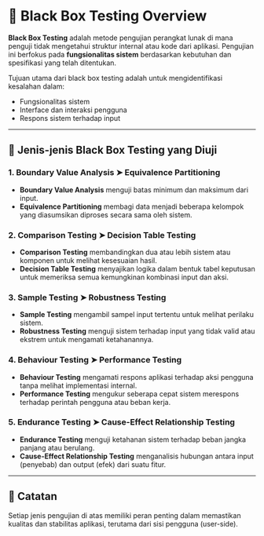 # 🧪 Black Box Testing Overview

**Black Box Testing** adalah metode pengujian perangkat lunak di mana penguji tidak mengetahui struktur internal atau kode dari aplikasi. Pengujian ini berfokus pada **fungsionalitas sistem** berdasarkan kebutuhan dan spesifikasi yang telah ditentukan.

Tujuan utama dari black box testing adalah untuk mengidentifikasi kesalahan dalam:
- Fungsionalitas sistem
- Interface dan interaksi pengguna
- Respons sistem terhadap input

---

## 📂 Jenis-jenis Black Box Testing yang Diuji

### 1. Boundary Value Analysis ➤ Equivalence Partitioning
- **Boundary Value Analysis** menguji batas minimum dan maksimum dari input.
- **Equivalence Partitioning** membagi data menjadi beberapa kelompok yang diasumsikan diproses secara sama oleh sistem.

### 2. Comparison Testing ➤ Decision Table Testing
- **Comparison Testing** membandingkan dua atau lebih sistem atau komponen untuk melihat kesesuaian hasil.
- **Decision Table Testing** menyajikan logika dalam bentuk tabel keputusan untuk memeriksa semua kemungkinan kombinasi input dan aksi.

### 3. Sample Testing ➤ Robustness Testing
- **Sample Testing** mengambil sampel input tertentu untuk melihat perilaku sistem.
- **Robustness Testing** menguji sistem terhadap input yang tidak valid atau ekstrem untuk mengamati ketahanannya.

### 4. Behaviour Testing ➤ Performance Testing
- **Behaviour Testing** mengamati respons aplikasi terhadap aksi pengguna tanpa melihat implementasi internal.
- **Performance Testing** mengukur seberapa cepat sistem merespons terhadap perintah pengguna atau beban kerja.

### 5. Endurance Testing ➤ Cause-Effect Relationship Testing
- **Endurance Testing** menguji ketahanan sistem terhadap beban jangka panjang atau berulang.
- **Cause-Effect Relationship Testing** menganalisis hubungan antara input (penyebab) dan output (efek) dari suatu fitur.

---

## 📌 Catatan
Setiap jenis pengujian di atas memiliki peran penting dalam memastikan kualitas dan stabilitas aplikasi, terutama dari sisi pengguna (user-side).


